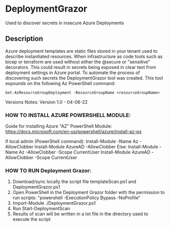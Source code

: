 # DeploymentGrazor

Used to discover secrets in insecure Azure Deployments          

## Description


Azure deployment templates are static files stored in your tenant used to describe instantiated resources. When infrastructure as code tools such as bicep or terraform are used without either the @secure or "sensitive" decorators. This could result in secrets being exposed in clear text from deployment settings in Azure portal. To automate the process of discovering such secrets the DeploymentGrazor tool was created.  This tool expounds on the following Az PowerShell command:

~~~
Get-AzResourceGroupDeployment -ResourceGroupName <resourceGroupName>
~~~


Versions Notes:
Version 1.0 - 04-06-22


### HOW TO INSTALL AZURE POWERSHELL MODULE:

Guide for installing Azure "AZ" PowerShell Module:
https://docs.microsoft.com/en-us/powershell/azure/install-az-ps



If local admin (PowerShell command):
    Install-Module -Name Az -AllowClobber
    Install-Module AzureAD -AllowClobber
Else:
    Install-Module -Name Az -AllowClobber -Scope CurrentUser
    Install-Module AzureAD -AllowClobber -Scope CurrentUser
    

### HOW TO RUN Deployment Grazor:

1) Download/sync locally the script file templateScan.ps1 and DeploymentGrazor.ps1
2) Open PowerShell in the Deployment Grazor folder with the permission to run scripts:
   "powershell -ExecutionPolicy Bypass -NoProfile"
3) Import-Module ./DeploymentGrazor.ps1
4) Run Start-DeploymentScan
5) Results of scan will be written in a txt file in the directory used to execute the script  
